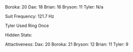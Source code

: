 Boroka: 20
Dax: 18
Brian: 16
Bryson: 11
Tyler: N/a

Suit Frequency: 121.7 Hz

Tyler Used Ring Once

Hidden Stats:

Attactiveness:
Dax: 20
Boroka: 21
Bryson: 12
Brian: 11
Tyler: 9